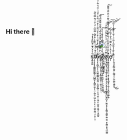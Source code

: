 ### Hi there 👋

<p align="center">
  <img src="https://profile-counter.glitch.me/Krokette/count.svg" />
</p>
<p align="center">
K̴̡͖͔̺͖͋͑̓̈́͊̈́͊͆̏́̓̒͘̕͝ŗ̴̸̨̧̨̨̢̛͔̳͇͇͖͈͇̜̤̲̺̻̮̘̞̳̪̖̼̠̟̖̤̦͚̹̬̦̺̣͈͎̘͙̖͕̜͚̝̯̼̘̯̣͙̙̦͓̄̔̈́͂͑̽̍ͪ̑͊̽̓̌̀̐̀̿̊͆̊̈́͐̂̈́͋̿̆̏͋̕͘̕͜ͅǫ̴̴̷̡̧̨̦̻̮̮̦̖̹̰͖̭͚͇͕̰̱̼̘̦̝̼͈͙̻̜̮̣̟̱͉̮̣̠͔̰̗̙̣̫̬̯̩͖͙̙͔̥͚̮̅͊̈͑̓͒ͩ̀̽̓̆̈́͛͒̉̒̌́̌̑̍̀͒̈́́͋̊̍͒̈́͗̆̈́̄͗͂̓̈́̕̕͢͝͝͝͝͠k̴̵͍͇̹̮̝͎̪̪͕͓͓̘̩̙͇̣͇̻̲̟̟̤͚͎̝̝̙͓̦̜̒̀̃̇̎̀̎ͨ̅̋͂̓̑̐͒͂͗͆̉̇̂̋̆̎͌̂͂̅́̎̅̕͠ͅͅ҉̸̢̨̧̡̡̝̯̲̻̭̲̲̤̺͙̭͕̤͈̙̟̜̠̙̬̮͍͉̳͋͗̎̓̀́̎͒̍͊͆̓̋̄͛͊̓͗̎̃͜͜͠ȩ̶̣̬̮͚̜͖͚̯̫̘̬̹̊̍t̴̷̸̡̧̢̡̺̬͉̠͍̝̣͚͕̜̯͉͈̼̗̣̗̟̮̜̬̝̩͍͚̥̠͈̺̺̭̪̟͕͖̭͕̘͕͓͚̰͔̼͇̜̰̱̤̰̠͔̙̫͇͎͓͉̪̲̫̻͐͋̈́́̋̔͗̀̒ͣ̔̍̋̓̄ͤ͐̀͌̋͑̕̚͜͠͠͝͠ͅt̴̶̡̢̛̛̯͍̬̼̟̭̙͉͍͈̤̮̣̬̩͙͙͉̲͍̝͕̼̩̦̩̞̫͉͈͚̗̫̠͂̽̓̎̎̂̾̍̂͋̀̈́̅̾̃̈͊̈́̓ͮ̔̀̄̒̊̅̈͑̃͋̅͋͌͌̚͘͘͜͠ͅë̸̛̙́̀͐̂͗̀̈̑̽͌͂̈́̽̐͐̋̏̽͘͝͠ͅ ̴̢̨̨̬̤͈̙̳͔̰͍̦̜̳̘̖̣̗̫̜̳̖͖̫͙̂̐̎͂̀̒̐̋̅̒͋̈́̇́͋̀͒̃́̾̓̅̋̕͘͜͜͝͝͝
</p>
<br><br>


<!--
**Krokette/Krokette** is a ✨ _special_ ✨ repository because its `README.md` (this file) appears on your GitHub profile.

Here are some ideas to get you started:

- 🔭 I’m currently working on ...
- 🌱 I’m currently learning ...
- 👯 I’m looking to collaborate on ...
- 🤔 I’m looking for help with ...
- 💬 Ask me about ...
- 📫 How to reach me: ...
- 😄 Pronouns: ...
- ⚡ Fun fact: ...
-->
